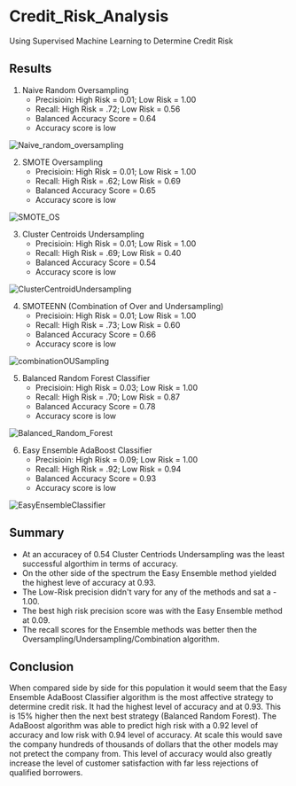 # Credit_Risk_Analysis
Using Supervised Machine Learning to Determine Credit Risk


## Results
1. Naive Random Oversampling  
    - Precisioin: High Risk = 0.01; Low Risk = 1.00
    - Recall: High Risk = .72; Low Risk = 0.56
    - Balanced Accuracy Score = 0.64
    - Accuracy score is low
   
  ![Naive_random_oversampling](https://user-images.githubusercontent.com/104606589/190297367-a45f5e66-6449-4db1-be94-6c5974900581.png)


2. SMOTE Oversampling 
    - Precisioin: High Risk = 0.01; Low Risk = 1.00
    - Recall: High Risk = .62; Low Risk = 0.69
    - Balanced Accuracy Score = 0.65
    - Accuracy score is low
    
![SMOTE_OS](https://user-images.githubusercontent.com/104606589/190297385-94e2cb07-b145-49e8-9ad3-3ef884e90c98.png)


3. Cluster Centroids Undersampling
   - Precisioin: High Risk = 0.01; Low Risk = 1.00
   - Recall: High Risk = .69; Low Risk = 0.40
   - Balanced Accuracy Score = 0.54
   - Accuracy score is low
   
![ClusterCentroidUndersampling](https://user-images.githubusercontent.com/104606589/190297415-498a9cf3-c182-4790-a5d8-230fb0c7746c.png)


4. SMOTEENN (Combination of Over and Undersampling)
    - Precisioin: High Risk = 0.01; Low Risk = 1.00
    - Recall: High Risk = .73; Low Risk = 0.60
    - Balanced Accuracy Score = 0.66
    - Accuracy score is low
    
![combinationOUSampling](https://user-images.githubusercontent.com/104606589/190297469-d9008c73-acb0-4ee8-a5c4-53592330b3ce.png)


5. Balanced Random Forest Classifier
    - Precisioin: High Risk = 0.03; Low Risk = 1.00
    - Recall: High Risk = .70; Low Risk = 0.87
    - Balanced Accuracy Score = 0.78
    - Accuracy score is low
    
![Balanced_Random_Forest](https://user-images.githubusercontent.com/104606589/189573035-8211d6e5-7b54-4e23-8537-ea2e4f72269a.png)

6. Easy Ensemble AdaBoost Classifier
    - Precisioin: High Risk = 0.09; Low Risk = 1.00
    - Recall: High Risk = .92; Low Risk = 0.94
    - Balanced Accuracy Score = 0.93
    - Accuracy score is low
    
![EasyEnsembleClassifier](https://user-images.githubusercontent.com/104606589/189573037-2f467176-c5d4-4802-ac14-6cc479b05606.png)

## Summary

- At an accuracey of 0.54 Cluster Centriods Undersampling was the least successful algorthim in terms of accuracy.
- On the other side of the spectrum the Easy Ensemble method yielded the highest leve of accuracy at 0.93.
- The Low-Risk precision didn't vary for any of the methods and sat a - 1.00.
- The best high risk precision score was with the Easy Ensemble method at 0.09.
- The recall scores for the Ensemble methods was better then the Oversampling/Undersampling/Combination algorithm. 

## Conclusion
When compared side by side for this population it would seem that the Easy Ensemble AdaBoost Classifier algorithm is the most affective strategy to determine credit risk.  It had the highest level of accuracy and at 0.93.  This is 15% higher then the next best strategy (Balanced Random Forest).  The AdaBoost algorithm was able to predict high risk with a 0.92 level of accuracy and low risk with 0.94 level of accuracy.  At scale this would save the company hundreds of thousands of dollars that the other models may not pretect the company from.  This level of accuracy would also greatly increase the level of customer satisfaction with far less rejections of qualified borrowers.
